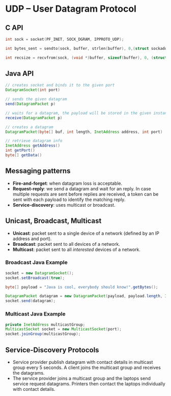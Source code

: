 # UDP – User Datagram Protocol

## C API

```c
int sock = socket(PF_INET, SOCK_DGRAM, IPPROTO_UDP);

int bytes_sent = sendto(sock, buffer, strlen(buffer), 0,(struct sockaddr*)&sa, sizeof sa);

int recsize = recvfrom(sock, (void *)buffer, sizeof(buffer), 0, (struct sockaddr *)&sa, &fromlen);
```

## Java API

```java
// creates socket and binds it to the given port
DatagramSocket(int port)

// sends the given datagram
send(DatagramPacket p)

// waits for a datagram, the payload will be stored in the given instance
receive(DatagramPacket p)

// creates a datagram
DatagramPacket(byte[] buf, int length, InetAddress address, int port)

// retrieve datagram info
InetAddress getAddress()
int getPort()
byte[] getData()
```

## Messaging patterns

* **Fire-and-forget**: when datagram loss is acceptable.
* **Request-reply**: we send a datagram and wait for an reply. In case multiple requests are sent before replies are received, a token can be sent with each payload to identify the matching reply.
* **Service-discovery**: uses multicast or broadcast.

## Unicast, Broadcast, Multicast

* **Unicast**: packet sent to a single device of a network (defined by an IP address and port).
* **Broadcast**: packet sent to all devices of a network.
* **Multicast**: packet sent to all *interested* devices of a network.

### Broadcast Java Example

```java
socket = new DatagramSocket();
socket.setBroadcast(true);

byte[] payload = "Java is cool, everybody should know!".getBytes();

DatagramPacket datagram = new DatagramPacket(payload, payload.length, InetAddress.getByName("255.255.255.255"), 4411);
socket.send(datagram);
```

### Multicast Java Example

```java
private InetAddress multicastGroup;
MulticastSocket socket = new MulticastSocket(port);
socket.joinGroup(multicastGroup);
```

## Service-Discovery Protocols

* Service provider publish datagram with contact details in multicast group every 5 seconds. A client joins the multicast group and receives the datagrams.
* The service provider joins a multicast group and the laptops send service request datagrams. Printers then contact the laptops individually with contact details.
